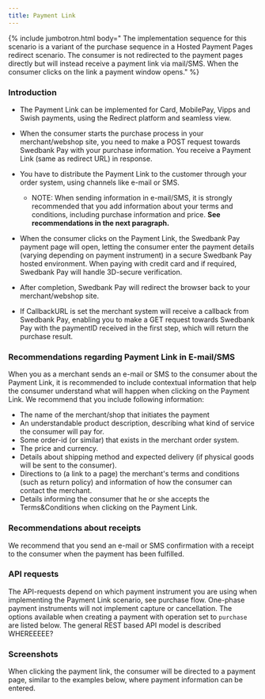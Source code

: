 ```yaml
---
title: Payment Link
---
```


{% include jumbotron.html body=" The implementation sequence for this scenario
is a variant of the purchase sequence in a Hosted Payment Pages redirect
scenario. The consumer is not redirected to the payment pages directly but will
instead receive a payment link via mail/SMS. When the consumer clicks on the
link a payment window opens." %}

### Introduction

* The Payment Link can be implemented for Card, MobilePay, Vipps and Swish
    payments, using the Redirect platform and seamless view.  

* When the consumer starts the purchase process in your merchant/webshop
    site, you need to make a POST request towards Swedbank Pay with your
    purchase information. You receive a Payment Link (same as redirect URL) in
    response.

* You have to distribute the Payment Link to the customer through your order
    system, using channels like e-mail or SMS.
    * NOTE: When sending information in e-mail/SMS, it is strongly
        recommended that you add information about your terms and conditions,
        including purchase information and price. **See recommendations in the
        next paragraph.**


* When the consumer clicks on the Payment Link, the Swedbank Pay payment page
    will open, letting the consumer enter the payment details (varying depending
    on payment instrument) in a secure Swedbank Pay hosted environment. When
    paying with credit card and if required, Swedbank Pay will handle 3D-secure
    verification.

* After completion, Swedbank Pay will redirect the browser back to your
    merchant/webshop site.

* If CallbackURL is set the merchant system will receive a callback from
    Swedbank Pay, enabling you to make a GET request towards Swedbank Pay with
    the paymentID received in the first step, which will return the purchase
    result.


### Recommendations regarding Payment Link in E-mail/SMS

When you as a merchant sends an e-mail or SMS to the consumer about the Payment
Link, it is recommended to include contextual information that help the consumer
understand what will happen when clicking on the Payment Link. We recommend that
you include following information:

* The name of the merchant/shop that initiates the payment
* An understandable product description, describing what kind of service the
  consumer will pay for.
* Some order-id (or similar) that exists in the merchant order system.
* The price and currency.
* Details about shipping method and expected delivery (if physical goods will be
  sent  to the consumer).
* Directions to (a link to a page) the merchant's terms and conditions (such as
  return policy) and information of how the consumer can contact the merchant.
* Details informing the consumer that he or she accepts the Terms&Conditions
  when clicking on the Payment Link.

### Recommendations about receipts

We recommend that you send an e-mail or SMS confirmation with a receipt to the
consumer when the payment has been fulfilled.

### API requests

The API-requests depend on which payment instrument you are using when
implementing the Payment Link scenario, see purchase flow. One-phase payment
instruments will not implement capture or cancellation. The options available
when creating a payment with operation set to `purchase` are listed below. The
general REST based API model is described WHEREEEEE?


### Screenshots

When clicking the payment link, the consumer will be directed to a payment page,
similar to the examples below, where payment information can be entered.
